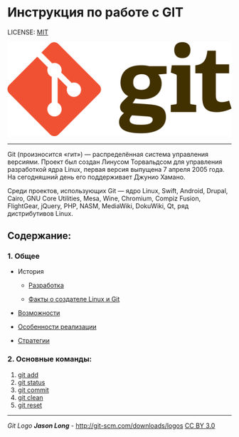 # Инструкция по работе с GIT

LICENSE: [MIT](./license.md)

![gitlogo](./img/gitlogo.png)

---
Git (произносится «гит») — распределённая система управления версиями. Проект был создан Линусом Торвальдсом для управления разработкой ядра Linux, первая версия выпущена 7 апреля 2005 года. На сегодняшний день его поддерживает Джунио Хамано.

Среди проектов, использующих Git — ядро Linux, Swift, Android, Drupal, Cairo, GNU Core Utilities, Mesa, Wine, Chromium, Compiz Fusion, FlightGear, jQuery, PHP, NASM, MediaWiki, DokuWiki, Qt, ряд дистрибутивов Linux.

## Содержание:

### 1. Общее
- История

    - [Разработка](./hist.md)

    - [Факты о создателе Linux и Git](./facts.md)

- [Возможности](./Capabilities.md)

- [Особенности реализации](./features.md)

- [Стратегии](./strategy.md)

### 2. Основные команды:
1. [git add](./git_add.md)
2. [git status](./git_status.md)
3. [git commit](./git_commit.md)
4. [git clean](./git_clean.md)
5. [git reset](./git_reset.md)
---


*Git Logo* ***Jason Long*** - http://git-scm.com/downloads/logos 
[CC BY 3.0](https://commons.wikimedia.org/w/index.php?curid=19329352)